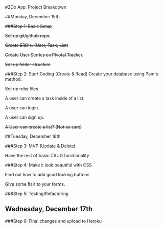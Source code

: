 #2Do App: Project Breakdown

##Monday, December 15th

~~###Step 1: Basic Setup~~

~~Set up git/github repo.~~

~~Create ERD's. (User, Task, List)~~

~~Create User Stories on Pivotal Tracker.~~

~~Set up folder structure~~

###Step 2: Start Coding (Create & Read)
Create your database using Pam's method.

~~Set up ruby files~~

A user can create a task inside of a list.

A user can login.

A user can sign up.

~~A User can create a list? (Not so sure)~~


##Tuesday, December 16th

###Step 3: MVP (Update & Delete)

Have the rest of basic CRUD functionality

###Step 4: Make it look beautiful with CSS

Find out how to add good looking buttons

Give some flair to your forms.

###Step 5: Testing/Refactoring

## Wednesday, December 17th

###Step 6: Final changes and upload to Heroku
